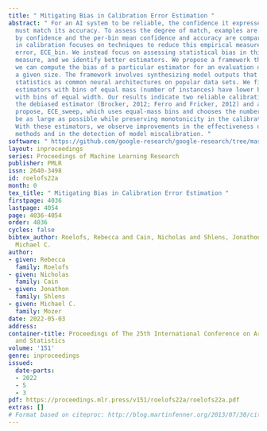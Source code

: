 ```yaml
---
title: " Mitigating Bias in Calibration Error Estimation "
abstract: " For an AI system to be reliable, the confidence it expresses in its decisions
  must match its accuracy. To assess the degree of match, examples are typically binned
  by confidence and the per-bin mean confidence and accuracy are compared. Most research
  in calibration focuses on techniques to reduce this empirical measure of calibration
  error, ECE_bin. We instead focus on assessing statistical bias in this empirical
  measure, and we identify better estimators. We propose a framework through which
  we can compute the bias of a particular estimator for an evaluation data set of
  a given size. The framework involves synthesizing model outputs that have the same
  statistics as common neural architectures on popular data sets. We find that binning-based
  estimators with bins of equal mass (number of instances) have lower bias than estimators
  with bins of equal width. Our results indicate two reliable calibration-error estimators:
  the debiased estimator (Brocker, 2012; Ferro and Fricker, 2012) and a method we
  propose, ECE_sweep, which uses equal-mass bins and chooses the number of bins to
  be as large as possible while preserving monotonicity in the calibration function.
  With these estimators, we observe improvements in the effectiveness of recalibration
  methods and in the detection of model miscalibration. "
software: " https://github.com/google-research/google-research/tree/master/caltrain "
layout: inproceedings
series: Proceedings of Machine Learning Research
publisher: PMLR
issn: 2640-3498
id: roelofs22a
month: 0
tex_title: " Mitigating Bias in Calibration Error Estimation "
firstpage: 4036
lastpage: 4054
page: 4036-4054
order: 4036
cycles: false
bibtex_author: Roelofs, Rebecca and Cain, Nicholas and Shlens, Jonathon and Mozer,
  Michael C.
author:
- given: Rebecca
  family: Roelofs
- given: Nicholas
  family: Cain
- given: Jonathon
  family: Shlens
- given: Michael C.
  family: Mozer
date: 2022-05-03
address:
container-title: Proceedings of The 25th International Conference on Artificial Intelligence
  and Statistics
volume: '151'
genre: inproceedings
issued:
  date-parts:
  - 2022
  - 5
  - 3
pdf: https://proceedings.mlr.press/v151/roelofs22a/roelofs22a.pdf
extras: []
# Format based on citeproc: http://blog.martinfenner.org/2013/07/30/citeproc-yaml-for-bibliographies/
---
```

